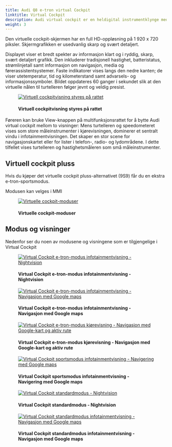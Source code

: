 ```yaml
---
title: Audi Q8 e-tron virtual Cockpit
linktitle: Virtual Cockpit
description: Audi virtual cockpit er en heldigital instrumentklynge med en 12,3-tommers TFT-skjerm.
weight: 3
---
```

<!-- markdownlint-disable MD033 -->
Den virtuelle cockpit-skjermen har en full HD-oppløsning på 1 920 x 720 piksler. Skjermgrafikken er usedvanlig skarp og svært detaljert.

Displayet viser et bredt spekter av informasjon klart og i ryddig, skarp, svært detaljert grafikk. Den inkluderer tradisjonell hastighet, batteristatus, strømlinjetall samt informasjon om navigasjon, media og førerassistentsystemer. Faste indikatorer vises langs den nedre kanten; de viser utetemperatur, tid og kilometerstand samt advarsels- og informasjonssymboler. Bildet oppdateres 60 ganger i sekundet slik at den virtuelle nålen til turtelleren følger jevnt og veldig presist.

<figure>
    <a href="https://media.electrichasgoneaudi.net/multimedia/models/e-tron/technology/uiandoperations/virtualcockpit/viewcontrol.jpg">
        <img src="https://media.electrichasgoneaudi.net/multimedia/models/e-tron/technology/uiandoperations/virtualcockpit/viewcontrols.jpg"
        class="img-fluid" alt="Virtuell cockpitvisning styres på rattet" title="Virtuell cockpitvisning styres på rattet">
    </a>
    <figcaption><h4>Virtuell cockpitvisning styres på rattet</h4></figcaption>
</figure>

Føreren kan bruke View-knappen på multifunksjonsrattet for å bytte Audi virtual cockpit mellom to visninger: Mens turtelleren og speedometeret vises som store måleinstrumenter i kjørevisningen, dominerer et sentralt vindu i infotainmentvisningen. Det skaper en stor scene for navigasjonskartet eller for lister i telefon-, radio- og lydområdene. I dette tilfellet vises turtelleren og hastighetsmåleren som små måleinstrumenter.

## Virtuell cockpit pluss

Hvis du kjøper det virtuelle cockpit pluss-alternativet (9S9) får du en ekstra e-tron-sportsmodus.

Modusen kan velges i MMI

<figure>
    <a href="https://media.electrichasgoneaudi.net/multimedia/models/e-tron/technology/uiandoperations/virtualcockpit/virtualcockpit_settings.jpg">
        <img src="https://media.electrichasgoneaudi.net/multimedia/models/e-tron/technology/uiandoperations/virtualcockpit/virtualcockpit_settingss.jpg"
        class="img-fluid" alt="Virtuelle cockpit-moduser" title="Virtuelle cockpit-moduser">
    </a>
    <figcaption><h4>Virtuelle cockpit-moduser</h4></figcaption>
</figure>

## Modus og visninger

Nedenfor ser du noen av modusene og visningene som er tilgjengelige i Virtual Cockpit


<figure>
    <a href="https://media.electrichasgoneaudi.net/multimedia/models/e-tron/technology/uiandoperations/virtualcockpit/view_etron_1.jpg">
        <img src="https://media.electrichasgoneaudi.net/multimedia/models/e-tron/technology/uiandoperations/virtualcockpit/view_etron_1s.jpg"
        class="img-fluid" alt="Virtual Cockpit e-tron-modus infotainmentvisning - Nightvision" title="Virtual Cockpit e-tron-modus infotainmentvisning - Nightvision">
    </a>
    <figcaption><h4>Virtual Cockpit e-tron-modus infotainmentvisning - Nightvision</h4></figcaption>
</figure>

<figure>
    <a href="https://media.electrichasgoneaudi.net/multimedia/models/e-tron/technology/uiandoperations/virtualcockpit/view_etron_3.jpg">
        <img src="https://media.electrichasgoneaudi.net/multimedia/models/e-tron/technology/uiandoperations/virtualcockpit/view_etron_3s.jpg"
        class="img-fluid" alt="Virtual Cockpit e-tron-modus infotainmentvisning - Navigasjon med Google maps" title="Virtual Cockpit e-tron-modus infotainmentvisning - Navigasjon med Google maps">
    </a>
    <figcaption><h4>Virtual Cockpit e-tron-modus infotainmentvisning - Navigasjon med Google maps</h4></figcaption>
</figure>

<figure>
    <a href="https://media.electrichasgoneaudi.net/multimedia/models/e-tron/technology/uiandoperations/virtualcockpit/view_etron_4.jpg">
        <img src="https://media.electrichasgoneaudi.net/multimedia/models/e-tron/technology/uiandoperations/virtualcockpit/view_etron_4s.jpg"
        class="img-fluid" alt="Virtual Cockpit e-tron-modus kjørevisning - Navigasjon med Google-kart og aktiv rute" title="Virtual Cockpit e-tron-modus kjørevisning - Navigasjon med Google-kart og aktiv rute">
    </a>
    <figcaption><h4>Virtual Cockpit e-tron-modus kjørevisning - Navigasjon med Google-kart og aktiv rute</h4></figcaption>
</figure>

<figure>
    <a href="https://media.electrichasgoneaudi.net/multimedia/models/e-tron/technology/uiandoperations/virtualcockpit/view_sport_1.jpg">
        <img src="https://media.electrichasgoneaudi.net/multimedia/models/e-tron/technology/uiandoperations/virtualcockpit/view_sport_1s.jpg"
        class="img-fluid" alt="Virtual Cockpit sportsmodus infotainmentvisning - Navigering med Google maps" title="Virtual Cockpit sportsmodus infotainmentvisning - Navigering med Google maps">
    </a>
    <figcaption><h4>Virtual Cockpit sportsmodus infotainmentvisning - Navigering med Google maps</h4></figcaption>
</figure>

<figure>
    <a href="https://media.electrichasgoneaudi.net/multimedia/models/e-tron/technology/uiandoperations/virtualcockpit/view_standard_1.jpg">
        <img src="https://media.electrichasgoneaudi.net/multimedia/models/e-tron/technology/uiandoperations/virtualcockpit/view_standard_1s.jpg"
        class="img-fluid" alt="Virtual Cockpit standardmodus - Nightvision" title="Virtual Cockpit standardmodus - Nightvision">
    </a>
    <figcaption><h4>Virtual Cockpit standardmodus - Nightvision</h4></figcaption>
</figure>

<figure>
    <a href="https://media.electrichasgoneaudi.net/multimedia/models/e-tron/technology/uiandoperations/virtualcockpit/view_standard_2.jpg">
        <img src="https://media.electrichasgoneaudi.net/multimedia/models/e-tron/technology/uiandoperations/virtualcockpit/view_standard_2s.jpg"
        class="img-fluid" alt="Virtual Cockpit standardmodus infotainmentvisning - Navigasjon med Google maps" title="Virtual Cockpit standardmodus infotainmentvisning - Navigasjon med Google maps">
    </a>
    <figcaption><h4>Virtual Cockpit standardmodus infotainmentvisning - Navigasjon med Google maps</h4></figcaption>
</figure>
